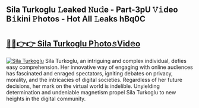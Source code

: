 ## Sila Turkoglu 𝙻eaked 𝙽u𝚍e - Part-3pU 𝚅𝚒deo B𝚒kini 𝙿hotos - Hot All 𝙻eaks hBq0C

# <h2><a href="http://ld52utu.urlbe.top/?page=Sila+Turkoglu">🔗🔗👉👉 Sila Turkoglu P𝚑oto𝚜Vid𝚎o</a></h2>

[![Sila Turkoglu](https://i.imgur.com/eBuTRDB.gif)](http://ld52utu.urlbe.top/?page=Sila+Turkoglu)
Sila Turkoglu, an intriguing and complex individual, defies easy comprehension. Her innovative way of engaging with online audiences has fascinated and enraged spectators, igniting debates on privacy, morality, and the intricacies of digital societies. Regardless of her future decisions, her mark on the virtual world is indelible. Unyielding determination and undeniable magnetism propel Sila Turkoglu to new heights in the digital community.
